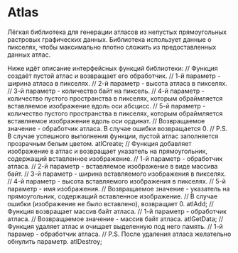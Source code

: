# Atlas
Лёгкая библиотека для генерации атласов из непустых прямоугольных растровых графических данных.
Библиотека использует данные о пикселях, чтобы максимально плотно сложить из предоставленных данных атлас.

Ниже идёт описание интерфейсных функций библиотеки:
// Функция создаёт пустой атлас и возвращает его обработчик.
// 1-й параметр - ширина атласа в пикселях.
// 2-й параметр - высота атласа в пикселях.
// 3-й параметр - количество байт на пиксель.
// 4-й параметр - количество пустого пространства в пикселях, которым обраймляется вставляемое изображение вдоль оси абсцисс.
// 5-й параметр - количество пустого пространства в пикселях, которым обраймляется вставляемое изображение вдоль оси ординат.
// Возвращаемое значение - обработчик атласа. В случае ошибки возвращается 0.
// P.S. В случае успешного выполнения функции, пустой атлас заполняется прозрачным белым цветом.
atlCreate;
// Функция добавляет изображение в атлас и возвращает указатель на прямоугольник, содержащий вставленное изображение.
// 1-й параметр - обработчик атласа.
// 2-й параметр - вставляемое изображение в виде массива байт.
// 3-й параметр - ширина вставляемого изображения в пикселях.
// 4-й параметр - высота вставляемого изображения в пикселях.
// 5-й параметр - имя изображения.
// Возвращаемое значение - указатель на прямоугольник, содержащий вставленное изображение.
//                         В случае ошибки (изображение не было вставлено), возвращает 0.
atlAdd;
// Функция возвращает массив байт атласа.
// 1-й параметр - обработчик атласа.
// Возвращаемое значение - массив байт атласа.
atlGetData;
// Функция удаляет атлас и очищает выделенную под него память.
// 1-й парамер - обработчик атласа.
// P.S. После удаления атласа желательно обнулить параметр.
atlDestroy;
